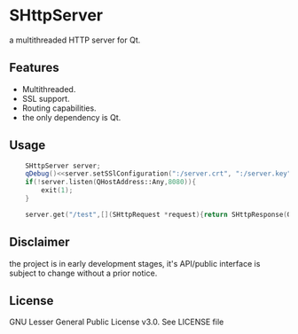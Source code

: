 # SHttpServer

a multithreaded HTTP server for Qt.

## Features
- Multithreaded.
- SSL support.
- Routing capabilities.
- the only dependency is Qt.

## Usage

```cpp
    SHttpServer server;
    qDebug()<<server.setSSlConfiguration(":/server.crt", ":/server.key");
    if(!server.listen(QHostAddress::Any,8080)){
        exit(1);
    }

    server.get("/test",[](SHttpRequest *request){return SHttpResponse(QJsonObject{{"method",Q_FUNC_INFO}});});
```

## Disclaimer
the project is in early development stages, it's API/public interface is subject to change without a prior notice.

## License
GNU Lesser General Public License v3.0. See LICENSE file